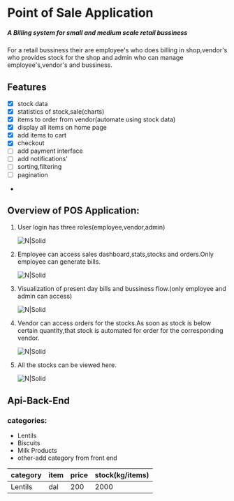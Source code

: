 # Point of Sale Application

##### A Billing system for small and medium scale retail bussiness

For a retail bussiness their are employee's who does billing in shop,vendor's who provides stock for the shop and admin who can manage employee's,vendor's and bussiness.

## Features

- [x] stock data
- [x] statistics of stock,sale\(charts\)
- [x] items to order from vendor\(automate using stock data\)
- [x] display all items on home page
- [x] add items to cart
- [x] checkout
- [ ] add payment interface
- [ ] add notifications'
- [ ] sorting,filtering
- [ ] pagination
-

## Overview of POS Application:

1. User login has three roles(employee,vendor,admin)

   ![N|Solid](https://imgur.com/FSh5A0K.png)

2) Employee can access sales dashboard,stats,stocks and orders.Only employee can generate bills.

   ![N|Solid](https://imgur.com/RpyHSrv.png)

3. Visualization of present day bills and bussiness flow.(only employee and admin can access)

   ![N|Solid](https://imgur.com/8zEglPO.png)

4. Vendor can access orders for the stocks.As soon as stock is below certain quantity,that stock is automated for order for the corresponding vendor.

   ![N|Solid](https://imgur.com/lagh4BV.png)

5. All the stocks can be viewed here.

   ![N|Solid](https://imgur.com/oMMY4Gf.png)

## Api-Back-End

### categories:

- Lentils
- Biscuits
- Milk Products
- other-add category from front end

| category | item | price | stock\(kg/items\) |
| :------- | :--- | :---- | :---------------- |
| Lentils  | dal  | 200   | 2000              |
